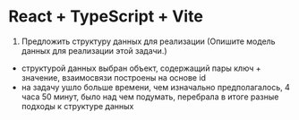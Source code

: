 # React + TypeScript + Vite

1. Предложить структуру данных для реализации (Опишите модель данных для реализации этой задачи.)

- структурой данных выбран объект, содержащий пары ключ + значение, взаимосвязи построены на основе id
- на задачу ушло больше времени, чем изначально предполагалось, 4 часа 50 минут, было над чем подумать, перебрала в итоге разные подходы к структуре данных
